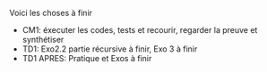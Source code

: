 Voici les choses à finir
- CM1: éxecuter les codes, tests et recourir, regarder la preuve et synthétiser
- TD1: Exo2.2 partie récursive à finir, Exo 3 à finir
- TD1 APRES: Pratique et Exos à finir